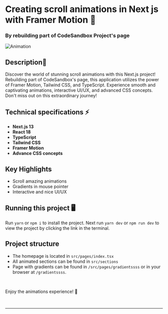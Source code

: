 # Creating scroll animations in Next js with Framer Motion  🚀
### By rebuilding part of CodeSandbox Project's page

![Animation](https://user-images.githubusercontent.com/2969573/222395347-49b53741-2d02-4580-adf0-2de437957ea5.gif)


## Description🌟
Discover the world of stunning scroll animations with this Next.js project! Rebuilding part of CodeSandbox's page, this application utilizes the power of Framer Motion, Tailwind CSS, and TypeScript. Experience smooth and captivating animations, interactive UI/UX, and advanced CSS concepts. Don't miss out on this extraordinary journey!  




## Technical specifications ⚡️
- **Next.js 13**
- **React 18**
- **TypeScript**
- **Tailwind CSS**
- **Framer Motion**
- **Advance CSS concepts**

## Key Highlights
- Scroll amazing animations
- Gradients in mouse pointer
- Interactive and nice UI/UX

## Running this project 🖥️

Run `yarn` or `npm i` to install the project. Next run `yarn dev` or `npm run dev` to view the project by clicking the link in the terminal.

## Project structure

- The homepage is located in `src/pages/index.tsx`
- All animated sections can be found in `src/sections`
- Page with gradients can be found in `/src/pages/gradientssss` or in your browser at `/gradientssss`.

<br/>

Enjoy the animations experience! 💙

<br/>
<hr/>

